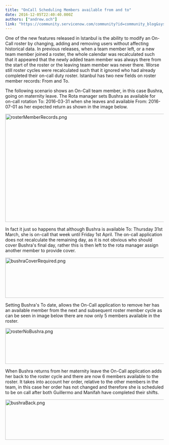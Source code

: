 ```yaml
---
title: "OnCall Scheduling Members available from and to"
date: 2016-12-05T22:40:40.000Z
authors: ["andrew.och"]
link: "https://community.servicenow.com/community?id=community_blog&sys_id=66dd2ae9dbd0dbc01dcaf3231f96199d"
---
```

<p>One of the new features released in Istanbul is the ability to modify an On-Call roster by changing, adding and removing users without affecting historical data. In previous releases, when a team member left, or a new team member joined a roster, the whole calendar was recalculated such that it appeared that the newly added team member was always there from the start of the roster or the leaving team member was never there. Worse still roster cycles were recalculated such that it ignored who had already completed their on-call duty roster. Istanbul has two new fields on roster member records: From and To.</p><p></p><p>The following scenario shows an On-Call team member, in this case Bushra, going on maternity leave. The Rota manager sets Bushra as available for on-call rotation To: 2016-03-31 when she leaves and available From: 2016-07-01 as her expected return as shown in the image below.</p><p><img  alt="rosterMemberRecords.png" class="image-1 jive-image" src="65e9108adb989fc03eb27a9e0f9619ae.iix" style="width: 620px; height: 344px;"/></p><p>In fact it just so happens that although Bushra is available To: Thursday 31st March, she is on-call that week until Friday 1st April. The on-call application does not recalculate the remaining day, as it is not obvious who should cover Bushra's final day, rather this is then left to the rota manager assign another member to provide cover.</p><p><img  alt="bushraCoverRequired.png" class="image-2 jive-image" src="4a0837fddb905fc03eb27a9e0f961907.iix" style="width: 620px; height: 128px;"/></p><p>Setting Bushra's To date, allows the On-Call application to remove her has an available member from the next and subsequent roster member cycle as can be seen in image below there are now only 5 members available in the roster.</p><p><img  alt="rosterNoBushra.png" class="image-3 jive-image" src="213bdd8edbd813043eb27a9e0f9619e5.iix" style="width: 620px; height: 114px;"/></p><p>When Bushra returns from her maternity leave the On-Call application adds her back to the roster cycle and there are now 6 members available to the roster. It takes into account her order, relative to the other members in the team, in this case her order has not changed and therefore she is scheduled to be on call after both Guillermo and Manifah have completed their shifts.</p><p><img  alt="bushraBack.png" class="image-4 jive-image" src="c6a8f8cadbdc5f048c8ef4621f9619b6.iix" style="width: 620px; height: 128px;"/></p>